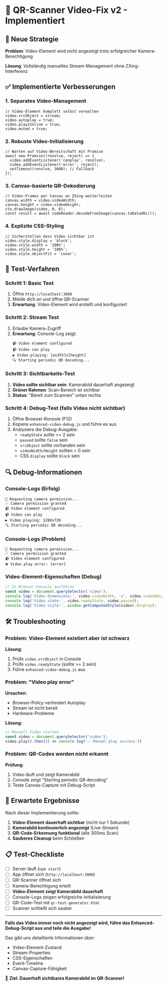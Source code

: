 # 🔧 QR-Scanner Video-Fix v2 - Implementiert

## 🎯 Neue Strategie

**Problem**: Video-Element wird nicht angezeigt trotz erfolgreicher Kamera-Berechtigung

**Lösung**: Vollständig manuelles Stream-Management ohne ZXing-Interferenz

## ✅ Implementierte Verbesserungen

### 1. **Separates Video-Management**
```tsx
// Video-Element komplett selbst verwalten
video.srcObject = stream;
video.autoplay = true;
video.playsInline = true;
video.muted = true;
```

### 2. **Robuste Video-Initialisierung**
```tsx
// Warten auf Video-Bereitschaft mit Promise
await new Promise((resolve, reject) => {
  video.addEventListener('canplay', resolve);
  video.addEventListener('error', reject);
  setTimeout(resolve, 3000); // Fallback
});
```

### 3. **Canvas-basierte QR-Dekodierung**
```tsx
// Video-Frames per Canvas an ZXing weiterleiten
canvas.width = video.videoWidth;
canvas.height = video.videoHeight;
ctx.drawImage(video, 0, 0);
const result = await codeReader.decodeFromImage(canvas.toDataURL());
```

### 4. **Explizite CSS-Styling**
```tsx
// Sicherstellen dass Video sichtbar ist
video.style.display = 'block';
video.style.width = '100%';
video.style.height = '100%';
video.style.objectFit = 'cover';
```

## 🧪 Test-Verfahren

### Schritt 1: Basic Test
1. Öffne `http://localhost:3000`
2. Melde dich an und öffne QR-Scanner
3. **Erwartung**: Video-Element wird erstellt und konfiguriert

### Schritt 2: Stream Test
1. Erlaube Kamera-Zugriff
2. **Erwartung**: Console-Log zeigt:
   ```
   📹 Video element configured
   📹 Video can play
   ▶️ Video playing: [width]x[height]
   🔍 Starting periodic QR decoding...
   ```

### Schritt 3: Sichtbarkeits-Test
1. **Video sollte sichtbar sein**: Kamerabild dauerhaft angezeigt
2. **Grüner Rahmen**: Scan-Bereich ist sichtbar
3. **Status**: "Bereit zum Scannen" unten rechts

### Schritt 4: Debug-Test (falls Video nicht sichtbar)
1. Öffne Browser-Konsole (F12)
2. Kopiere `enhanced-video-debug.js` und führe es aus
3. Analysiere die Debug-Ausgabe:
   - `readyState` sollte >= 2 sein
   - `paused` sollte `false` sein
   - `srcObject` sollte vorhanden sein
   - `videoWidth/Height` sollten > 0 sein
   - CSS `display` sollte `block` sein

## 🔍 Debug-Informationen

### Console-Logs (Erfolg)
```
🎥 Requesting camera permission...
✅ Camera permission granted
📹 Video element configured
📹 Video can play
▶️ Video playing: 1280x720
🔍 Starting periodic QR decoding...
```

### Console-Logs (Problem)
```
🎥 Requesting camera permission...
✅ Camera permission granted
📹 Video element configured
❌ Video play error: [error]
```

### Video-Element-Eigenschaften (Debug)
```javascript
// In Browser-Konsole ausführen
const video = document.querySelector('video');
console.log('Video dimensions:', video.videoWidth, 'x', video.videoHeight);
console.log('Video state:', video.readyState, video.paused);
console.log('Video style:', window.getComputedStyle(video).display);
```

## 🛠️ Troubleshooting

### Problem: Video-Element existiert aber ist schwarz
**Lösung**:
1. Prüfe `video.srcObject` in Console
2. Prüfe `video.readyState` (sollte >= 2 sein)
3. Führe `enhanced-video-debug.js` aus

### Problem: "Video play error"
**Ursachen**:
- Browser-Policy verhindert Autoplay
- Stream ist nicht bereit
- Hardware-Probleme

**Lösung**:
```javascript
// Manuell Video starten
const video = document.querySelector('video');
video.play().then(() => console.log('✅ Manual play success'))
```

### Problem: QR-Codes werden nicht erkannt
**Prüfung**:
1. Video läuft und zeigt Kamerabild
2. Console zeigt "Starting periodic QR decoding"
3. Teste Canvas-Capture mit Debug-Script

## 🎯 Erwartete Ergebnisse

Nach dieser Implementierung sollte:

1. **Video-Element dauerhaft sichtbar** (nicht nur 1 Sekunde)
2. **Kamerabild kontinuierlich angezeigt** (Live-Stream)
3. **QR-Code-Erkennung funktional** (alle 300ms Scan)
4. **Sauberes Cleanup** beim Schließen

## 📋 Test-Checkliste

- [ ] Server läuft (`npm start`)
- [ ] App öffnet sich (`http://localhost:3000`)
- [ ] QR-Scanner öffnet sich
- [ ] Kamera-Berechtigung erteilt
- [ ] **Video-Element zeigt Kamerabild dauerhaft**
- [ ] Console-Logs zeigen erfolgreiche Initialisierung
- [ ] QR-Code-Test mit `qr-test-generator.html`
- [ ] Scanner schließt sich sauber

---

**Falls das Video immer noch nicht angezeigt wird, führe das Enhanced-Debug-Script aus und teile die Ausgabe!** 

Das gibt uns detaillierte Informationen über:
- Video-Element-Zustand
- Stream-Properties  
- CSS-Eigenschaften
- Event-Timeline
- Canvas-Capture-Fähigkeit

🎯 **Ziel: Dauerhaft sichtbares Kamerabild im QR-Scanner!**
